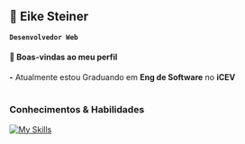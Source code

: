 ## 🤖 Eike Steiner
**`Desenvolvedor Web`**
#### 👋 Boas-vindas ao meu perfil
 
<p> <b>-</b> Atualmente estou Graduando em <b>Eng de Software</b> no <b>iCEV</b> </p>

#

### Conhecimentos & Habilidades

[![My Skills](https://skillicons.dev/icons?i=html,css,java)]()

<!--
**eikesteiner/eikesteiner** is a ✨ _special_ ✨ repository because its `README.md` (this file) appears on your GitHub profile.

Here are some ideas to get you started:

- 🔭 I’m currently working on ...
- 🌱 I’m currently learning ...
- 👯 I’m looking to collaborate on ...
- 🤔 I’m looking for help with ...
- 💬 Ask me about ...
- 📫 How to reach me: ...
- 😄 Pronouns: ...
- ⚡ Fun fact: ...
-->
